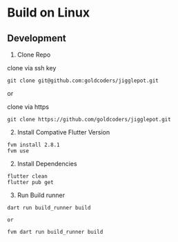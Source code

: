 # Build on Linux


## Development
1. Clone Repo

clone via ssh key

`git clone git@github.com:goldcoders/jigglepot.git`

or

clone via https

`git clone https://github.com/goldcoders/jigglepot.git`

2. Install Compative Flutter Version

```
fvm install 2.8.1
fvm use
```

2. Install Dependencies
```
flutter clean
flutter pub get
```

3. Run Build runner
```
dart run build_runner build

or

fvm dart run build_runner build
```

